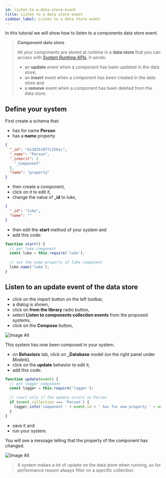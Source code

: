 ```yaml
---
id: listen-to-a-data-store-event
title: Listen to a data store event
sidebar_label: Listen to a data store event
---
```


In this tutorial we will show how to listen to a components data store event.

>**Component data store**
>
>All your components are stored at runtime in a **data store** that you can access with [System Runtime APIs](https://designfirst.io/systemruntime/documentation/docs/manage-your-components.html).
>It sends:
>- an **update** event when a component has been updated in the data store,
>- an **insert** event when a component has been created in the data store and
>- a **remove** event when a component has been deleted from the data store.

## Define your system

First create a schema that:

* has for name **Person**
* has a **name** property

```json
{
  "_id": "b13d3510f7c15b1c",
  "_name": "Person",
  "_inherit": [
    "_Component"
  ],
  "name": "property"
}
```

* then create a component,
* click on it to edit it,
* change the value of **_id** to *luke*,

```json
{
  "_id": "luke",
  "name": ""
}
```

* then edit the **start** method of your system and 
* add this code:

```js
function start() { 
  // get luke component
  const luke = this.require('luke');
  
  // set the name property of luke component
  luke.name('luke');
}
```

## Listen to an update event of the data store

* click on the import button on the left toolbar,
* a dialog is shown,
* click on **from the library** radio button,
* select **Listen to components collection events** from the proposed systems,
* click on the **Compose** button,

![Image Alt](../../img/96f0d35-listen-collection-event.png)

This system has now been composed in your system.
* on **Behaviors** tab, click on **_Database** model (on the right panel under *Models*),
* click on the **update** behavior to edit it,
* add this code:

```js
function update(event) { 
  // get logger component
  const logger = this.require('logger');
  
  // react only if the update occurs on Person
  if (event.collection === 'Person') {
    logger.info('component ' + event.id + ' has for new property ' + event.field + ' : ' + event.value);
  }
}
```

* save it and
* run your system.

You will see a message telling that the property of the component has changed.

![Image Alt](../../img/5b2c3bf-db-listen.png)

>A system makes a lot of update on the data store when running, so for performance reason always filter on a specific collection.